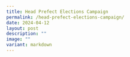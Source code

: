 ```yaml
---
title: Head Prefect Elections Campaign
permalink: /head-prefect-elections-campaign/
date: 2024-04-12
layout: post
description: ""
image: ""
variant: markdown
---
```

